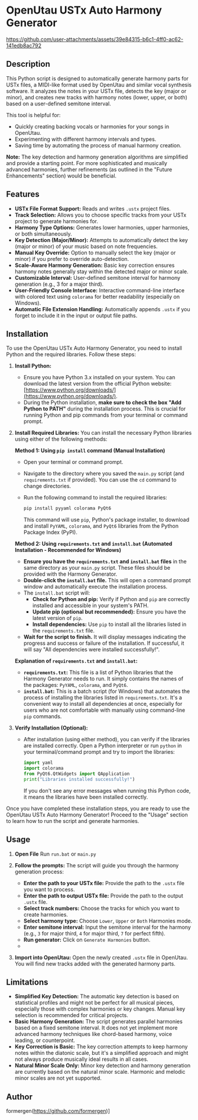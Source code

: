 
# OpenUtau USTx Auto Harmony Generator

https://github.com/user-attachments/assets/39e84315-b6c1-4ff0-ac62-141edb8ac792

## Description

This Python script is designed to automatically generate harmony parts for USTx files, a MIDI-like format used by OpenUtau and similar vocal synthesis software. It analyzes the notes in your USTx file, detects the key (major or minor), and creates new tracks with harmony notes (lower, upper, or both) based on a user-defined semitone interval.

This tool is helpful for:

*   Quickly creating backing vocals or harmonies for your songs in OpenUtau.
*   Experimenting with different harmony intervals and types.
*   Saving time by automating the process of manual harmony creation.

**Note:** The key detection and harmony generation algorithms are simplified and provide a starting point. For more sophisticated and musically advanced harmonies, further refinements (as outlined in the "Future Enhancements" section) would be beneficial.

## Features

*   **USTx File Format Support:** Reads and writes `.ustx` project files.
*   **Track Selection:** Allows you to choose specific tracks from your USTx project to generate harmonies for.
*   **Harmony Type Options:** Generates lower harmonies, upper harmonies, or both simultaneously.
*   **Key Detection (Major/Minor):**  Attempts to automatically detect the key (major or minor) of your music based on note frequencies.
*   **Manual Key Override:** Option to manually select the key (major or minor) if you prefer to override auto-detection.
*   **Scale-Aware Harmony Generation:**  Basic key correction ensures harmony notes generally stay within the detected major or minor scale.
*   **Customizable Interval:** User-defined semitone interval for harmony generation (e.g., 3 for a major third).
*   **User-Friendly Console Interface:**  Interactive command-line interface with colored text using `colorama` for better readability (especially on Windows).
*   **Automatic File Extension Handling:**  Automatically appends `.ustx` if you forget to include it in the input or output file paths.

## Installation

To use the OpenUtau USTx Auto Harmony Generator, you need to install Python and the required libraries. Follow these steps:

1.  **Install Python:**
    *   Ensure you have Python 3.x installed on your system. You can download the latest version from the official Python website: [https://www.python.org/downloads/](https://www.python.org/downloads/).
    *   During the Python installation, **make sure to check the box "Add Python to PATH"** during the installation process. This is crucial for running Python and pip commands from your terminal or command prompt.

2.  **Install Required Libraries:**
    You can install the necessary Python libraries using either of the following methods:

    **Method 1: Using `pip install` command (Manual Installation)**

    *   Open your terminal or command prompt.
    *   Navigate to the directory where you saved the `main.py` script (and `requirements.txt` if provided). You can use the `cd` command to change directories.
    *   Run the following command to install the required libraries:

        ```bash
        pip install pyyaml colorama PyQt6
        ```

        This command will use `pip`, Python's package installer, to download and install `PyYAML`, `colorama`, and `PyQt6` libraries from the Python Package Index (PyPI).

    **Method 2: Using `requirements.txt` and `install.bat` (Automated Installation - Recommended for Windows)**

    *   **Ensure you have the `requirements.txt` and `install.bat` files** in the same directory as your `main.py` script. These files should be provided with the Harmony Generator.
    *   **Double-click the `install.bat` file.** This will open a command prompt window and automatically execute the installation process.
    *   The `install.bat` script will:
        *   **Check for Python and pip:** Verify if Python and `pip` are correctly installed and accessible in your system's PATH.
        *   **Update pip (optional but recommended):** Ensure you have the latest version of `pip`.
        *   **Install dependencies:** Use `pip` to install all the libraries listed in the `requirements.txt` file.
    *   **Wait for the script to finish.** It will display messages indicating the progress and success or failure of the installation. If successful, it will say "All dependencies were installed successfully!".

    **Explanation of `requirements.txt` and `install.bat`:**

    *   **`requirements.txt`:** This file is a list of Python libraries that the Harmony Generator needs to run. It simply contains the names of the packages: `PyYAML`, `colorama`, and `PyQt6`.
    *   **`install.bat`:** This is a batch script (for Windows) that automates the process of installing the libraries listed in `requirements.txt`. It's a convenient way to install all dependencies at once, especially for users who are not comfortable with manually using command-line `pip` commands.

3.  **Verify Installation (Optional):**

    *   After installation (using either method), you can verify if the libraries are installed correctly. Open a Python interpreter or run `python` in your terminal/command prompt and try to import the libraries:

        ```python
        import yaml
        import colorama
        from PyQt6.QtWidgets import QApplication
        print("Libraries installed successfully!")
        ```

        If you don't see any error messages when running this Python code, it means the libraries have been installed correctly.

Once you have completed these installation steps, you are ready to use the OpenUtau USTx Auto Harmony Generator! Proceed to the "Usage" section to learn how to run the script and generate harmonies.

## Usage

1.  **Open File** Run `run.bat` or `main.py`

2.  **Follow the prompts:** The script will guide you through the harmony generation process:

    *   **Enter the path to your USTx file:** Provide the path to the `.ustx` file you want to process.
    *   **Enter the path to output USTx file:** Provide the path to the output `.ustx` file.
    *   **Select track numbers:**  Choose the tracks for which you want to create harmonies.
    *   **Select harmony type:** Choose `Lower`, `Upper` or `Both` Harmonies mode.
    *   **Enter semitone interval:**  Input the semitone interval for the harmony (e.g., `3` for major third, `4` for major third, `7` for perfect fifth).
    *   **Run generator:** Click on `Generate Harmonies` button.
    *   
3.  **Import into OpenUtau:** Open the newly created `.ustx` file in OpenUtau. You will find new tracks added with the generated harmony parts.

## Limitations

*   **Simplified Key Detection:** The automatic key detection is based on statistical profiles and might not be perfect for all musical pieces, especially those with complex harmonies or key changes. Manual key selection is recommended for critical projects.
*   **Basic Harmony Generation:** The script generates parallel harmonies based on a fixed semitone interval. It does not yet implement more advanced harmony techniques like chord-based harmony, voice leading, or counterpoint.
*   **Key Correction is Basic:** The key correction attempts to keep harmony notes within the diatonic scale, but it's a simplified approach and might not always produce musically ideal results in all cases.
*   **Natural Minor Scale Only:** Minor key detection and harmony generation are currently based on the natural minor scale. Harmonic and melodic minor scales are not yet supported.

## Author

formergen(https://github.com/formergen)]

